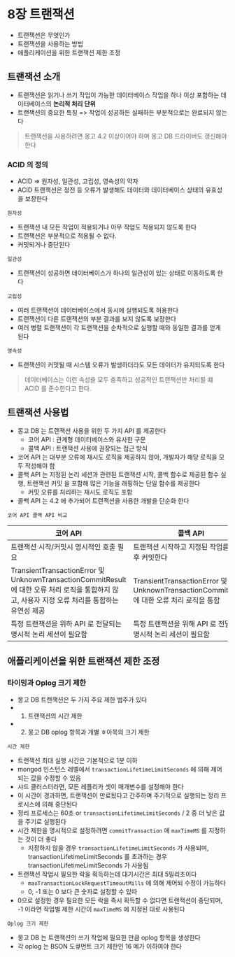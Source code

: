 # 8장 트랜잭션
- 트랜잭션은 무엇인가
- 트랜잭션을 사용하는 방법
- 애플리케이션을 위한 트랜잭션 제한 조정

## 트랜잭션 소개
- 트랜잭션은 읽기나 쓰기 작업이 가능한 데이터베이스 작업을 하나 이상 포함하는 데이터베이스의 **논리적 처리 단위**
- 트랜잭션의 중요한 특징 => 작업이 성공하든 실패하든 부분적으로는 완료되지 않는다

> 트랜잭션을 사용하려면 몽고 4.2 이상이어야 하며 몽고 DB 드라이버도 갱신해야 한다

### ACID 의 정의
- ACID => 원자성, 일관성, 고립성, 영속성의 약자
- ACID 트랜잭션은 정전 등 오류가 발생해도 데이터와 데이터베이스 상태의 유효성을 보장한다

`원자성`
- 트랜잭션 내 모든 작업이 적용되거나 아무 작업도 적용되지 않도록 한다
- 트랜잭션은 부분적으로 적용될 수 없다.
- 커밋되거나 중단된다

`일관성`
- 트랜잭션이 성공하면 데이터베이스가 하나의 일관성이 있는 상태로 이동하도록 한다

`고립성`
- 여러 트랜잭션이 데이터베이스에서 동시에 실행되도록 허용한다
- 트랜잭션이 다른 트랜잭션의 부분 결과를 보지 않도록 보장한다
- 여러 병렬 트랜잭션이 각 트랜잭션을 순차적으로 실행할 때와 동일한 결과를 얻게 된다

`영속성`
- 트랜잭션이 커밋될 때 시스템 오류가 발생하더라도 모든 데이터가 유지되도록 한다

> 데이터베이스는 이런 속성을 모두 충족하고 성공적인 트랜잭션만 처리될 떄 ACID 를 준수한다고 한다.

## 트랜잭션 사용법
- 몽고 DB 는 트랜잭션 사용을 위한 두 가지 API 를 제공한다
  - 코어 API : 관계형 데이터베이스와 유사한 구문
  - 콜백 API : 트랜잭션 사용에 권장되는 접근 방식
- 코어 API 는 대부분 오류에 재시도 로직을 제공하지 않아, 개발자가 해당 로직을 모두 작성해야 함
- 콜백 API 는 지정된 논리 세션과 관련된 트랜잭션 시작, 콜백 함수로 제공된 함수 실행, 트랜잭션 커밋 을 포함해 많은 기능을 래핑하는 단일 함수를 제공한다
  - 커밋 오류를 처리하는 재시도 로직도 포함
- 콜백 API 는 4.2 에 추가되어 트랜잭션을 사용한 개발을 단순화 한다

`코어 API 콜백 API 비교`

| 코어 API | 콜백 API |
| --- | --- |
| 트랜잭션 시작/커밋시 명시적인 호출 필요 | 트랜잭션 시작하고 지정된 작업를 실행 후 커밋한다 |
| TransientTransactionError 및 UnknownTransactionCommitResult 에 대한 오류 처리 로직을 통합하지 않고, 사용자 지정 오류 처리를 통합하는 유연성 제공 | TransientTransactionError 및 UnknownTransactionCommitResult 에 대한 오류 처리 로직을 통합 |
| 특정 트랜잭션을 위하 API 로 전달되는 명시적 논리 세션이 필요함 | 특정 트랜잭션을 위해 API 로 전달되는 명시적 논리 세션이 필요함 |

## 애플리케이션을 위한 트랜잭션 제한 조정

### 타이밍과 Oplog 크기 제한
- 몽고 DB 트랜잭션은 두 가지 주요 제한 범주가 있다
- 1. 트랜잭션의 시간 제한
- 2. 몽고 DB oplog 항목과 개별 ㅎ아목의 크기 제한

`시간 제한`
- 트랜잭션 최대 실행 시간은 기본적으로 1분 이하
- mongod 인스턴스 레벨에서 `transactionLifetimeLimitSeconds` 에 의해 제어되는 값을 수정할 수 있음
- 샤드 클러스터라면, 모든 레플리카 셋이 매개변수를 설정해야 한다
- 이 시간이 경과하면, 트랜잭션이 만료됬다고 간주하며 주기적으로 실행되는 정리 프로시스에 의해 중단된다
- 정리 프로세스는 60초 or `transactionLifetimeLimitSeconds` / 2 중 더 낮은 값을 주기로 실행된다
- 시간 제한을 명시적으로 설정하려면 `commitTransaction` 에 `maxTimeMS` 를 지정하는 것이 더 좋다
  - 지정하지 않을 경우 `transactionLifetimeLimitSeconds` 가 사용되며, transactionLifetimeLimitSeconds 를 초과하는 경우 transactionLifetimeLimitSeconds 가 사용됨
- 트랜잭션 작업시 필요한 락을 획득하는데 대기시간은 최대 5밀리초이다
  - `maxTransactionLockRequestTimeoutMills` 에 의해 제어되 수정이 가능하다
  - 0, -1 또는 0 보다 큰 숫자로 설정할 수 있따
- 0으로 설정한 경우 필요한 모든 락을 즉시 획득할 수 없다면 트랜잭션이 중단되며, -1 이라면 작업별 제한 시간이 `maxTimeMS` 에 지정된 대로 사용된다

`Oplog 크기 제한`
- 몽고 DB 는 트랜잭션의 쓰기 작업에 필요한 만큼 oplog 항목을 생성한다
- 각 oplog 는 BSON 도큐먼트 크기 제한인 16 메가 이하여야 한다 
